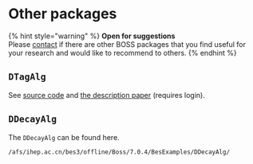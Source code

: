 # Other packages

{% hint style="warning" %}
**Open for suggestions**  
Please [contact](../../appendices/about.md) if there are other BOSS packages that you find useful for your research and would like to recommend to others.
{% endhint %}

## `DTagAlg`

See [source code](https://github.com/redeboer/BOSS_Afterburner/tree/master/boss/workarea/Reconstruction/DTagAlg/DTagAlg-00-01-05) and [the description paper](https://docbes3.ihep.ac.cn/cgi-bin/DocDB/ShowDocument?docid=105) \(requires login\).

## `DDecayAlg`

The `DDecayAlg` can be found here.

```
/afs/ihep.ac.cn/bes3/offline/Boss/7.0.4/BesExamples/DDecayAlg/
```